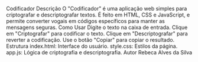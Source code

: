 Codificador Descrição O "Codificador" é uma aplicação web simples para criptografar e descriptografar textos. É feito em HTML, CSS e JavaScript, e permite converter vogais em códigos específicos para manter as mensagens seguras.
Como Usar Digite o texto na caixa de entrada. Clique em "Criptografar" para codificar o texto. Clique em "Descriptografar" para reverter a codificação. Use o botão "Copiar" para copiar o resultado. Estrutura index.html: Interface do usuário. style.css: Estilos da página. app.js: Lógica de criptografia e descriptografia. Autor Rebeca Alves da Silva
